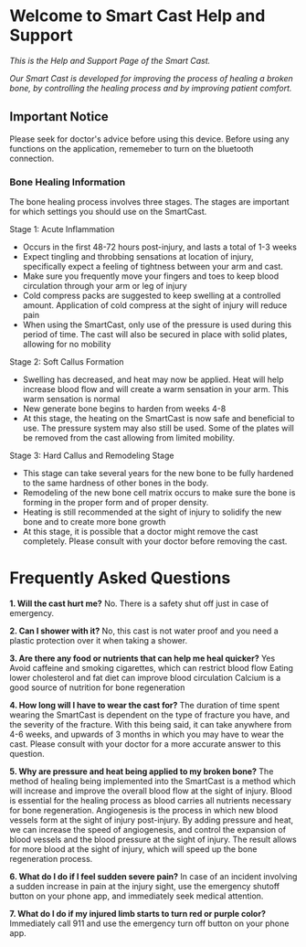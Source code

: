 # Welcome to Smart Cast Help and Support

*This is the Help and Support Page of the Smart Cast.* 

*Our Smart Cast is developed for improving the process of healing a broken bone, by controlling the healing process and by improving patient comfort.*


## Important Notice
Please seek for doctor's advice before using this device. 
Before using any functions on the application, rememeber to turn on the bluetooth connection.


### Bone Healing Information
The bone healing process involves three stages. The stages are important for which settings you should use on the SmartCast. 

Stage 1: Acute Inflammation 
* Occurs in the first 48-72 hours post-injury, and lasts a total of 1-3 weeks 
* Expect tingling and throbbing sensations at location of injury, specifically expect a feeling of tightness between your arm and cast. 
* Make sure you frequently move your fingers and toes to keep blood circulation through your arm or leg of injury 
* Cold compress packs are suggested to keep swelling at a controlled amount. Application of cold compress at the sight of injury will reduce pain  
* When using the SmartCast, only use of the pressure is used during this period of time. The cast will also be secured in place with solid plates, allowing for no mobility  


Stage 2: Soft Callus Formation 
* Swelling has decreased, and heat may now be applied. Heat will help increase blood flow and will create a warm sensation in your arm. This warm sensation is normal
* New generate bone begins to harden from weeks 4-8
* At this stage, the heating on the SmartCast is now safe and beneficial to use. The pressure system may also still be used. Some of the plates will be removed from the cast allowing from limited mobility. 

Stage 3: Hard Callus and Remodeling Stage
* This stage can take several years for the new bone to be fully hardened to the same hardness of other bones in the body. 
* Remodeling of the new bone cell matrix occurs to make sure the bone is forming in the proper form and of proper density. 
* Heating is still recommended at the sight of injury to solidify the new bone and to create more bone growth
* At this stage, it is possible that a doctor might remove the cast completely. Please consult with your doctor before removing the cast. 


# Frequently Asked Questions

**1. Will the cast hurt me?**
No.
There is a safety shut off just in case of emergency. 

**2. Can I shower with it?**
No, this cast is not water proof and you need a plastic protection over it when taking a shower.

**3. Are there any food or nutrients that can help me heal quicker?**
Yes
Avoid caffeine and smoking cigarettes, which can restrict blood flow
Eating lower cholesterol and fat diet can improve blood circulation 
Calcium is a good source of nutrition for bone regeneration 

**4. How long will I have to wear the cast for?**
The duration of time spent wearing the SmartCast is dependent on the type of fracture you have, and the severity of the fracture. With this being said, it can take anywhere from 4-6 weeks, and upwards of 3 months in which you may have to wear the cast. Please consult with your doctor for a more accurate answer to this question. 

**5. Why are pressure and heat being applied to my broken bone?**
The method of healing being implemented into the SmartCast is a method which will increase and improve the overall blood flow at the sight of injury. Blood is essential for the healing process as blood carries all nutrients necessary for bone regeneration. Angiogenesis is the process in which new blood vessels form at the sight of injury post-injury. By adding pressure and heat, we can increase the speed of angiogenesis, and control the expansion of blood vessels and the blood pressure at the sight of injury. The result allows for more blood at the sight of injury, which will speed up the bone regeneration process. 

**6. What do I do if I feel sudden severe pain?**
In case of an incident involving a sudden increase in pain at the injury sight, use the emergency shutoff button on your phone app, and immediately seek medical attention. 

**7. What do I do if my injured limb starts to turn red or purple color?**
Immediately call 911 and use the emergency turn off button on your phone app. 





